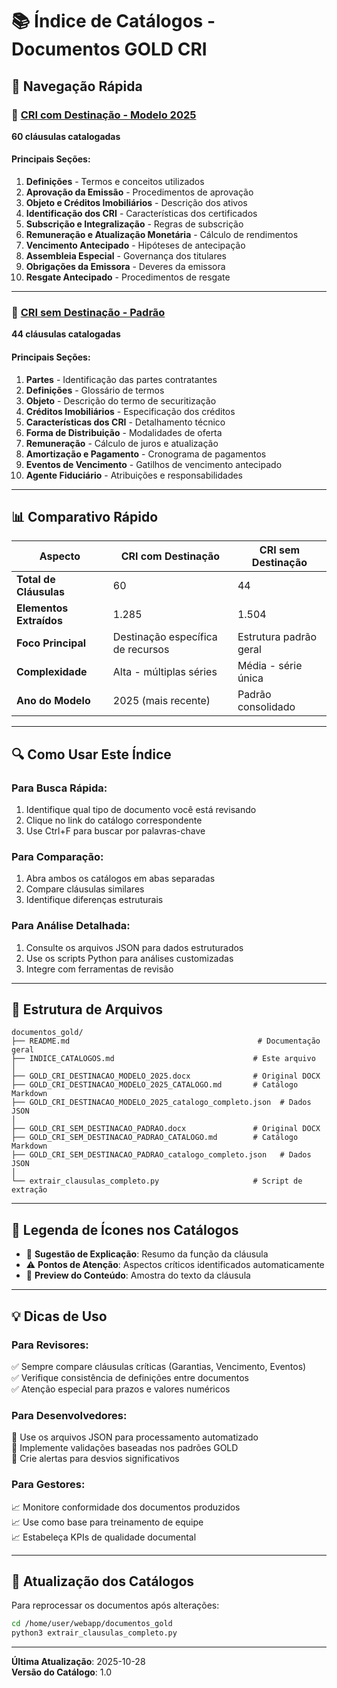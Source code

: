 # 📚 Índice de Catálogos - Documentos GOLD CRI

## 🎯 Navegação Rápida

### 📄 [CRI com Destinação - Modelo 2025](GOLD_CRI_DESTINACAO_MODELO_2025_CATALOGO.md)
**60 cláusulas catalogadas**

#### Principais Seções:
1. **Definições** - Termos e conceitos utilizados
2. **Aprovação da Emissão** - Procedimentos de aprovação
3. **Objeto e Créditos Imobiliários** - Descrição dos ativos
4. **Identificação dos CRI** - Características dos certificados
5. **Subscrição e Integralização** - Regras de subscrição
6. **Remuneração e Atualização Monetária** - Cálculo de rendimentos
7. **Vencimento Antecipado** - Hipóteses de antecipação
8. **Assembleia Especial** - Governança dos titulares
9. **Obrigações da Emissora** - Deveres da emissora
10. **Resgate Antecipado** - Procedimentos de resgate

---

### 📄 [CRI sem Destinação - Padrão](GOLD_CRI_SEM_DESTINACAO_PADRAO_CATALOGO.md)
**44 cláusulas catalogadas**

#### Principais Seções:
1. **Partes** - Identificação das partes contratantes
2. **Definições** - Glossário de termos
3. **Objeto** - Descrição do termo de securitização
4. **Créditos Imobiliários** - Especificação dos créditos
5. **Características dos CRI** - Detalhamento técnico
6. **Forma de Distribuição** - Modalidades de oferta
7. **Remuneração** - Cálculo de juros e atualização
8. **Amortização e Pagamento** - Cronograma de pagamentos
9. **Eventos de Vencimento** - Gatilhos de vencimento antecipado
10. **Agente Fiduciário** - Atribuições e responsabilidades

---

## 📊 Comparativo Rápido

| Aspecto | CRI com Destinação | CRI sem Destinação |
|---------|-------------------|-------------------|
| **Total de Cláusulas** | 60 | 44 |
| **Elementos Extraídos** | 1.285 | 1.504 |
| **Foco Principal** | Destinação específica de recursos | Estrutura padrão geral |
| **Complexidade** | Alta - múltiplas séries | Média - série única |
| **Ano do Modelo** | 2025 (mais recente) | Padrão consolidado |

---

## 🔍 Como Usar Este Índice

### Para Busca Rápida:
1. Identifique qual tipo de documento você está revisando
2. Clique no link do catálogo correspondente
3. Use Ctrl+F para buscar por palavras-chave

### Para Comparação:
1. Abra ambos os catálogos em abas separadas
2. Compare cláusulas similares
3. Identifique diferenças estruturais

### Para Análise Detalhada:
1. Consulte os arquivos JSON para dados estruturados
2. Use os scripts Python para análises customizadas
3. Integre com ferramentas de revisão

---

## 📁 Estrutura de Arquivos

```
documentos_gold/
├── README.md                                          # Documentação geral
├── INDICE_CATALOGOS.md                               # Este arquivo
│
├── GOLD_CRI_DESTINACAO_MODELO_2025.docx              # Original DOCX
├── GOLD_CRI_DESTINACAO_MODELO_2025_CATALOGO.md       # Catálogo Markdown
├── GOLD_CRI_DESTINACAO_MODELO_2025_catalogo_completo.json  # Dados JSON
│
├── GOLD_CRI_SEM_DESTINACAO_PADRAO.docx               # Original DOCX
├── GOLD_CRI_SEM_DESTINACAO_PADRAO_CATALOGO.md        # Catálogo Markdown
├── GOLD_CRI_SEM_DESTINACAO_PADRAO_catalogo_completo.json   # Dados JSON
│
└── extrair_clausulas_completo.py                     # Script de extração
```

---

## 🎨 Legenda de Ícones nos Catálogos

- 📝 **Sugestão de Explicação**: Resumo da função da cláusula
- ⚠️ **Pontos de Atenção**: Aspectos críticos identificados automaticamente
- 📄 **Preview do Conteúdo**: Amostra do texto da cláusula

---

## 💡 Dicas de Uso

### Para Revisores:
✅ Sempre compare cláusulas críticas (Garantias, Vencimento, Eventos)  
✅ Verifique consistência de definições entre documentos  
✅ Atenção especial para prazos e valores numéricos  

### Para Desenvolvedores:
🔧 Use os arquivos JSON para processamento automatizado  
🔧 Implemente validações baseadas nos padrões GOLD  
🔧 Crie alertas para desvios significativos  

### Para Gestores:
📈 Monitore conformidade dos documentos produzidos  
📈 Use como base para treinamento de equipe  
📈 Estabeleça KPIs de qualidade documental  

---

## 🔄 Atualização dos Catálogos

Para reprocessar os documentos após alterações:

```bash
cd /home/user/webapp/documentos_gold
python3 extrair_clausulas_completo.py
```

---

**Última Atualização**: 2025-10-28  
**Versão do Catálogo**: 1.0

